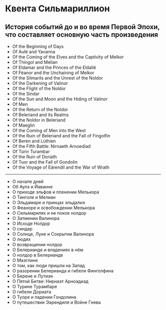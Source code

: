 # Квента Сильмариллион
## История событий до и во время Первой Эпохи, что составляет основную часть произведения

* Of the Beginning of Days
* Of Aulë and Yavanna
* Of the Coming of the Elves and the Captivity of Melkor
* Of Thingol and Melian
* Of Eldamar and the Princes of the Eldalië
* Of Fëanor and the Unchaining of Melkor
* Of the Silmarils and the Unrest of the Noldor
* Of the Darkening of Valinor
* Of the Flight of the Noldor
* Of the Sindar
* Of the Sun and Moon and the Hiding of Valinor
* Of Men
* Of the Return of the Noldor
* Of Beleriand and its Realms
* Of the Noldor in Beleriand
* Of Maeglin
* Of the Coming of Men into the West
* Of the Ruin of Beleriand and the Fall of Fingolfin
* Of Beren and Lúthien
* Of the Fifth Battle: Nirnaeth Arnoediad
* Of Túrin Turambar
* Of the Ruin of Doriath
* Of Tuor and the Fall of Gondolin
* Of the Voyage of Eärendil and the War of Wrath

----

* О начале дней
* Об Аулэ и Йаванне
* О приходе эльфов и пленении Мелькора
* О Тинголе и Мелиан
* О Эльдамаре и принцах эльдалиэ
* О Феаноре и освобождении Мелькора
* О Сильмарилях и не покое нолдор
* О Затмении Валинора
* О Исходе Нолдор
* О синдар
* О Солнце, Луне и Сокрытии Валинора
* О людях
* О возвращении нолдор
* О Белерианде и владениях в нём
* О нолдор в Белерианде
* О Маэглине
* О том, как люди пришли на Запад
* О разорении Белерианда и гибели Финголфина
* О Берене и Лутиэн
* О Пятой Битве: Нирнаэт Арноэдиад
* О Турине Турамбаре
* О гибели Дориата
* О Туоре и падении Гондолина
* О путешествии Эарендиля и Войне Гнева
